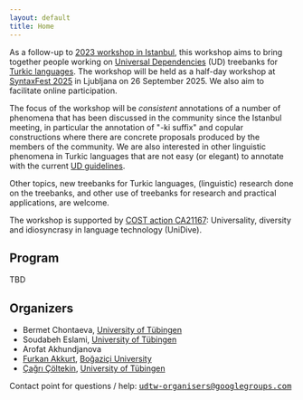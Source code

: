 ```yaml
---
layout: default
title: Home
---
```


As a follow-up to
[2023 workshop in Istanbul](https://ud-turkic.github.io/udtw23/),
this workshop aims to bring together people working on
[Universal Dependencies](http://universaldependencies.github.io/docs/) (UD)
treebanks
for [Turkic languages](https://en.wikipedia.org/wiki/Turkic_languages).
The workshop will be held as a half-day workshop
at [SyntaxFest 2025](https://syntaxfest.github.io/syntaxfest25/)
in Ljubljana on 26 September 2025.
We also aim to facilitate online participation.

The focus of the workshop will be _consistent_ annotations
of a number of phenomena that has been discussed in the community
since the Istanbul meeting,
in particular the annotation of "-ki suffix"
and copular constructions where there are concrete proposals
produced by the members of the community.
We are also interested in other linguistic phenomena in Turkic languages
that are not easy (or elegant) to annotate with the current
[UD guidelines](https://universaldependencies.org/guidelines.html).

Other topics, new treebanks for Turkic languages,
(linguistic) research done on the treebanks,
and other use of treebanks for research and practical applications, are welcome.

The workshop is supported by [COST action CA21167](https://www.cost.eu/actions/CA21167/): Universality, diversity and idiosyncrasy in language technology (UniDive).

## Program

TBD

## Organizers

- Bermet Chontaeva, [University of Tübingen](https://uni-tuebingen.de/en/)
- Soudabeh Eslami, [University of Tübingen](https://uni-tuebingen.de/en/)
- Arofat Akhundjanova
- [Furkan Akkurt](https://furkanakkurt1335.github.io/), [Boğaziçi University](https://bogazici.edu.tr/)
- [Çağrı Çöltekin](http://coltekin.net/cagri/), [University of Tübingen](https://uni-tuebingen.de/en/)

Contact point for questions / help: <tt>[udtw-organisers@googlegroups.com](mailto:udtw-organisers@googlegroups.com)</tt>
